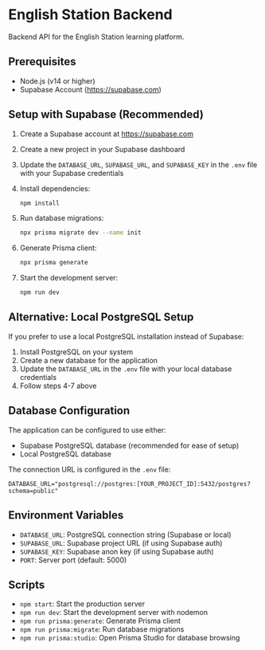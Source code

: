 # English Station Backend

Backend API for the English Station learning platform.

## Prerequisites

- Node.js (v14 or higher)
- Supabase Account (https://supabase.com)

## Setup with Supabase (Recommended)

1. Create a Supabase account at https://supabase.com
2. Create a new project in your Supabase dashboard
3. Update the `DATABASE_URL`, `SUPABASE_URL`, and `SUPABASE_KEY` in the `.env` file with your Supabase credentials
4. Install dependencies:
   ```bash
   npm install
   ```

5. Run database migrations:
   ```bash
   npx prisma migrate dev --name init
   ```

6. Generate Prisma client:
   ```bash
   npx prisma generate
   ```

7. Start the development server:
   ```bash
   npm run dev
   ```

## Alternative: Local PostgreSQL Setup

If you prefer to use a local PostgreSQL installation instead of Supabase:

1. Install PostgreSQL on your system
2. Create a new database for the application
3. Update the `DATABASE_URL` in the `.env` file with your local database credentials
4. Follow steps 4-7 above

## Database Configuration

The application can be configured to use either:
- Supabase PostgreSQL database (recommended for ease of setup)
- Local PostgreSQL database

The connection URL is configured in the `.env` file:

```
DATABASE_URL="postgresql://postgres:[YOUR_PROJECT_ID]:5432/postgres?schema=public"
```

## Environment Variables

- `DATABASE_URL`: PostgreSQL connection string (Supabase or local)
- `SUPABASE_URL`: Supabase project URL (if using Supabase auth)
- `SUPABASE_KEY`: Supabase anon key (if using Supabase auth)
- `PORT`: Server port (default: 5000)

## Scripts

- `npm start`: Start the production server
- `npm run dev`: Start the development server with nodemon
- `npm run prisma:generate`: Generate Prisma client
- `npm run prisma:migrate`: Run database migrations
- `npm run prisma:studio`: Open Prisma Studio for database browsing